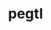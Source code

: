 ---
title: "pegtl"
layout: cache
categories: [package, develop]
meta: {"versions": ["3.2.0"], "compilers": ["gcc@=11.1.0", "gcc@=11.4.0", "gcc@=7.3.1", "gcc@=9.4.0"], "oss": ["amzn2", "ubuntu20.04"], "platforms": ["linux"], "targets": ["aarch64", "neoverse_n1", "neoverse_v1", "ppc64le", "x86_64_v3"], "stacks": ["aws-isc", "aws-isc-aarch64", "data-vis-sdk", "e4s", "e4s-arm", "e4s-neoverse_v1", "e4s-power", "e4s-rocm-external", "root"], "num_specs": 41, "num_specs_by_stack": {"root": 41, "aws-isc-aarch64": 12, "aws-isc": 6, "e4s-arm": 1, "e4s-neoverse_v1": 3, "e4s-power": 2, "data-vis-sdk": 14, "e4s": 6, "e4s-rocm-external": 2}}
spec_details: [{"hash": "jgvaosqvdsd4xm2td7gg7rnnqlxz6zyw", "compiler": "gcc@=7.3.1", "versions": ["3.2.0"], "os": "amzn2", "platform": "linux", "target": "aarch64", "variants": ["build_system=cmake", "build_type=Release", "generator=make", "~ipo"], "stacks": ["root", "aws-isc-aarch64"], "size": "-", "tarball": "https://binaries.spack.io/develop/build_cache/linux-amzn2-aarch64/gcc-7.3.1/pegtl-3.2.0/linux-amzn2-aarch64-gcc-7.3.1-pegtl-3.2.0-jgvaosqvdsd4xm2td7gg7rnnqlxz6zyw.spack"}, {"hash": "lqraxwsfzznx4iuttxthgvvzzwpflhlq", "compiler": "gcc@=7.3.1", "versions": ["3.2.0"], "os": "amzn2", "platform": "linux", "target": "aarch64", "variants": ["build_system=cmake", "build_type=Release", "generator=make", "~ipo"], "stacks": ["root", "aws-isc-aarch64"], "size": "-", "tarball": "https://binaries.spack.io/develop/build_cache/linux-amzn2-aarch64/gcc-7.3.1/pegtl-3.2.0/linux-amzn2-aarch64-gcc-7.3.1-pegtl-3.2.0-lqraxwsfzznx4iuttxthgvvzzwpflhlq.spack"}, {"hash": "sxip4x5wog2cpyompaksrczmlvuxsnp2", "compiler": "gcc@=7.3.1", "versions": ["3.2.0"], "os": "amzn2", "platform": "linux", "target": "aarch64", "variants": ["build_system=cmake", "build_type=Release", "generator=make", "~ipo"], "stacks": ["root", "aws-isc-aarch64"], "size": "-", "tarball": "https://binaries.spack.io/develop/build_cache/linux-amzn2-aarch64/gcc-7.3.1/pegtl-3.2.0/linux-amzn2-aarch64-gcc-7.3.1-pegtl-3.2.0-sxip4x5wog2cpyompaksrczmlvuxsnp2.spack"}, {"hash": "hgcapgylenuhe4xijkn7lgsb3mcqjuvj", "compiler": "gcc@=7.3.1", "versions": ["3.2.0"], "os": "amzn2", "platform": "linux", "target": "aarch64", "variants": ["build_system=cmake", "build_type=Release", "generator=make", "~ipo"], "stacks": ["root", "aws-isc-aarch64"], "size": "-", "tarball": "https://binaries.spack.io/develop/build_cache/linux-amzn2-aarch64/gcc-7.3.1/pegtl-3.2.0/linux-amzn2-aarch64-gcc-7.3.1-pegtl-3.2.0-hgcapgylenuhe4xijkn7lgsb3mcqjuvj.spack"}, {"hash": "5rhnrdlo2hbzctyhish2ysihfvs77x3g", "compiler": "gcc@=7.3.1", "versions": ["3.2.0"], "os": "amzn2", "platform": "linux", "target": "aarch64", "variants": ["build_system=cmake", "build_type=Release", "generator=make", "~ipo"], "stacks": ["root", "aws-isc-aarch64"], "size": "-", "tarball": "https://binaries.spack.io/develop/build_cache/linux-amzn2-aarch64/gcc-7.3.1/pegtl-3.2.0/linux-amzn2-aarch64-gcc-7.3.1-pegtl-3.2.0-5rhnrdlo2hbzctyhish2ysihfvs77x3g.spack"}, {"hash": "mazqhm7skblb75si52bqjbdmbszb2iym", "compiler": "gcc@=7.3.1", "versions": ["3.2.0"], "os": "amzn2", "platform": "linux", "target": "aarch64", "variants": ["build_system=cmake", "build_type=Release", "generator=make", "~ipo"], "stacks": ["root", "aws-isc-aarch64"], "size": "-", "tarball": "https://binaries.spack.io/develop/build_cache/linux-amzn2-aarch64/gcc-7.3.1/pegtl-3.2.0/linux-amzn2-aarch64-gcc-7.3.1-pegtl-3.2.0-mazqhm7skblb75si52bqjbdmbszb2iym.spack"}, {"hash": "azddy3mydnsuoeab6tf7tbylvmlqxe2l", "compiler": "gcc@=7.3.1", "versions": ["3.2.0"], "os": "amzn2", "platform": "linux", "target": "neoverse_n1", "variants": ["build_system=cmake", "build_type=Release", "generator=make", "~ipo"], "stacks": ["root", "aws-isc-aarch64"], "size": "-", "tarball": "https://binaries.spack.io/develop/build_cache/linux-amzn2-neoverse_n1/gcc-7.3.1/pegtl-3.2.0/linux-amzn2-neoverse_n1-gcc-7.3.1-pegtl-3.2.0-azddy3mydnsuoeab6tf7tbylvmlqxe2l.spack"}, {"hash": "mvlwlxazt2rtw47b6az3gqq2lvjbo5up", "compiler": "gcc@=7.3.1", "versions": ["3.2.0"], "os": "amzn2", "platform": "linux", "target": "neoverse_n1", "variants": ["build_system=cmake", "build_type=Release", "generator=make", "~ipo"], "stacks": ["root", "aws-isc-aarch64"], "size": "-", "tarball": "https://binaries.spack.io/develop/build_cache/linux-amzn2-neoverse_n1/gcc-7.3.1/pegtl-3.2.0/linux-amzn2-neoverse_n1-gcc-7.3.1-pegtl-3.2.0-mvlwlxazt2rtw47b6az3gqq2lvjbo5up.spack"}, {"hash": "lz47fmtx6tnczdhu5xh5vsesspiatulw", "compiler": "gcc@=7.3.1", "versions": ["3.2.0"], "os": "amzn2", "platform": "linux", "target": "neoverse_n1", "variants": ["build_system=cmake", "build_type=Release", "generator=make", "~ipo"], "stacks": ["root", "aws-isc-aarch64"], "size": "-", "tarball": "https://binaries.spack.io/develop/build_cache/linux-amzn2-neoverse_n1/gcc-7.3.1/pegtl-3.2.0/linux-amzn2-neoverse_n1-gcc-7.3.1-pegtl-3.2.0-lz47fmtx6tnczdhu5xh5vsesspiatulw.spack"}, {"hash": "fwortvzeozrkqqt7dpval63ftlct7nxb", "compiler": "gcc@=7.3.1", "versions": ["3.2.0"], "os": "amzn2", "platform": "linux", "target": "neoverse_n1", "variants": ["build_system=cmake", "build_type=Release", "generator=make", "~ipo"], "stacks": ["root", "aws-isc-aarch64"], "size": "-", "tarball": "https://binaries.spack.io/develop/build_cache/linux-amzn2-neoverse_n1/gcc-7.3.1/pegtl-3.2.0/linux-amzn2-neoverse_n1-gcc-7.3.1-pegtl-3.2.0-fwortvzeozrkqqt7dpval63ftlct7nxb.spack"}, {"hash": "iqldozqwio5mcvsxik6oupyeo47ol4fz", "compiler": "gcc@=7.3.1", "versions": ["3.2.0"], "os": "amzn2", "platform": "linux", "target": "neoverse_n1", "variants": ["build_system=cmake", "build_type=Release", "generator=make", "~ipo"], "stacks": ["root", "aws-isc-aarch64"], "size": "-", "tarball": "https://binaries.spack.io/develop/build_cache/linux-amzn2-neoverse_n1/gcc-7.3.1/pegtl-3.2.0/linux-amzn2-neoverse_n1-gcc-7.3.1-pegtl-3.2.0-iqldozqwio5mcvsxik6oupyeo47ol4fz.spack"}, {"hash": "io3n33phxnxspi74fuhvparz5oaa4y5y", "compiler": "gcc@=7.3.1", "versions": ["3.2.0"], "os": "amzn2", "platform": "linux", "target": "neoverse_n1", "variants": ["build_system=cmake", "build_type=Release", "generator=make", "~ipo"], "stacks": ["root", "aws-isc-aarch64"], "size": "-", "tarball": "https://binaries.spack.io/develop/build_cache/linux-amzn2-neoverse_n1/gcc-7.3.1/pegtl-3.2.0/linux-amzn2-neoverse_n1-gcc-7.3.1-pegtl-3.2.0-io3n33phxnxspi74fuhvparz5oaa4y5y.spack"}, {"hash": "74omesusyqxnfns7knrkhowbbb2ioxx4", "compiler": "gcc@=7.3.1", "versions": ["3.2.0"], "os": "amzn2", "platform": "linux", "target": "x86_64_v3", "variants": ["build_system=cmake", "build_type=Release", "generator=make", "~ipo"], "stacks": ["root", "aws-isc"], "size": "-", "tarball": "https://binaries.spack.io/develop/build_cache/linux-amzn2-x86_64_v3/gcc-7.3.1/pegtl-3.2.0/linux-amzn2-x86_64_v3-gcc-7.3.1-pegtl-3.2.0-74omesusyqxnfns7knrkhowbbb2ioxx4.spack"}, {"hash": "pfyvxmh4bf2cusrfbwlx75lvunf7qsp7", "compiler": "gcc@=7.3.1", "versions": ["3.2.0"], "os": "amzn2", "platform": "linux", "target": "x86_64_v3", "variants": ["build_system=cmake", "build_type=Release", "generator=make", "~ipo"], "stacks": ["root", "aws-isc"], "size": "-", "tarball": "https://binaries.spack.io/develop/build_cache/linux-amzn2-x86_64_v3/gcc-7.3.1/pegtl-3.2.0/linux-amzn2-x86_64_v3-gcc-7.3.1-pegtl-3.2.0-pfyvxmh4bf2cusrfbwlx75lvunf7qsp7.spack"}, {"hash": "6l3mzz26fxjbcceaceksdyd5d6k7r3iu", "compiler": "gcc@=7.3.1", "versions": ["3.2.0"], "os": "amzn2", "platform": "linux", "target": "x86_64_v3", "variants": ["build_system=cmake", "build_type=Release", "generator=make", "~ipo"], "stacks": ["root", "aws-isc"], "size": "-", "tarball": "https://binaries.spack.io/develop/build_cache/linux-amzn2-x86_64_v3/gcc-7.3.1/pegtl-3.2.0/linux-amzn2-x86_64_v3-gcc-7.3.1-pegtl-3.2.0-6l3mzz26fxjbcceaceksdyd5d6k7r3iu.spack"}, {"hash": "thi5gxgrtvxw2pzdkfosnscohfzjinyf", "compiler": "gcc@=7.3.1", "versions": ["3.2.0"], "os": "amzn2", "platform": "linux", "target": "x86_64_v3", "variants": ["build_system=cmake", "build_type=Release", "generator=make", "~ipo"], "stacks": ["root", "aws-isc"], "size": "-", "tarball": "https://binaries.spack.io/develop/build_cache/linux-amzn2-x86_64_v3/gcc-7.3.1/pegtl-3.2.0/linux-amzn2-x86_64_v3-gcc-7.3.1-pegtl-3.2.0-thi5gxgrtvxw2pzdkfosnscohfzjinyf.spack"}, {"hash": "27n7ua3xd4epazz47nd57q6btnlo2jbp", "compiler": "gcc@=7.3.1", "versions": ["3.2.0"], "os": "amzn2", "platform": "linux", "target": "x86_64_v3", "variants": ["build_system=cmake", "build_type=Release", "generator=make", "~ipo"], "stacks": ["root", "aws-isc"], "size": "-", "tarball": "https://binaries.spack.io/develop/build_cache/linux-amzn2-x86_64_v3/gcc-7.3.1/pegtl-3.2.0/linux-amzn2-x86_64_v3-gcc-7.3.1-pegtl-3.2.0-27n7ua3xd4epazz47nd57q6btnlo2jbp.spack"}, {"hash": "nec4ttuigu6jwi5bucj4d4fp4zgr5vbg", "compiler": "gcc@=7.3.1", "versions": ["3.2.0"], "os": "amzn2", "platform": "linux", "target": "x86_64_v3", "variants": ["build_system=cmake", "build_type=Release", "generator=make", "~ipo"], "stacks": ["root", "aws-isc"], "size": "-", "tarball": "https://binaries.spack.io/develop/build_cache/linux-amzn2-x86_64_v3/gcc-7.3.1/pegtl-3.2.0/linux-amzn2-x86_64_v3-gcc-7.3.1-pegtl-3.2.0-nec4ttuigu6jwi5bucj4d4fp4zgr5vbg.spack"}, {"hash": "ana3o22drg7sycvidetpulan77hzty2b", "compiler": "gcc@=11.4.0", "versions": ["3.2.0"], "os": "ubuntu20.04", "platform": "linux", "target": "aarch64", "variants": ["build_system=cmake", "build_type=Release", "generator=make", "~ipo"], "stacks": ["e4s-arm", "root"], "size": "-", "tarball": "https://binaries.spack.io/develop/build_cache/linux-ubuntu20.04-aarch64/gcc-11.4.0/pegtl-3.2.0/linux-ubuntu20.04-aarch64-gcc-11.4.0-pegtl-3.2.0-ana3o22drg7sycvidetpulan77hzty2b.spack"}, {"hash": "tlovnctch6z52ddnhpnwmodquwclto6x", "compiler": "gcc@=11.4.0", "versions": ["3.2.0"], "os": "ubuntu20.04", "platform": "linux", "target": "neoverse_v1", "variants": ["build_system=cmake", "build_type=Release", "generator=make", "~ipo"], "stacks": ["root", "e4s-neoverse_v1"], "size": "-", "tarball": "https://binaries.spack.io/develop/build_cache/linux-ubuntu20.04-neoverse_v1/gcc-11.4.0/pegtl-3.2.0/linux-ubuntu20.04-neoverse_v1-gcc-11.4.0-pegtl-3.2.0-tlovnctch6z52ddnhpnwmodquwclto6x.spack"}, {"hash": "ccagksxlat2gnl3s232jl2nuy4tyxrbn", "compiler": "gcc@=11.4.0", "versions": ["3.2.0"], "os": "ubuntu20.04", "platform": "linux", "target": "neoverse_v1", "variants": ["build_system=cmake", "build_type=Release", "generator=make", "~ipo"], "stacks": ["root", "e4s-neoverse_v1"], "size": "-", "tarball": "https://binaries.spack.io/develop/build_cache/linux-ubuntu20.04-neoverse_v1/gcc-11.4.0/pegtl-3.2.0/linux-ubuntu20.04-neoverse_v1-gcc-11.4.0-pegtl-3.2.0-ccagksxlat2gnl3s232jl2nuy4tyxrbn.spack"}, {"hash": "4zpqdkldtqvktwhjhmcwlg2dbbuxwc6i", "compiler": "gcc@=11.4.0", "versions": ["3.2.0"], "os": "ubuntu20.04", "platform": "linux", "target": "neoverse_v1", "variants": ["build_system=cmake", "build_type=Release", "generator=make", "~ipo"], "stacks": ["root", "e4s-neoverse_v1"], "size": "-", "tarball": "https://binaries.spack.io/develop/build_cache/linux-ubuntu20.04-neoverse_v1/gcc-11.4.0/pegtl-3.2.0/linux-ubuntu20.04-neoverse_v1-gcc-11.4.0-pegtl-3.2.0-4zpqdkldtqvktwhjhmcwlg2dbbuxwc6i.spack"}, {"hash": "2z7ejvtyywe2ofp3l6xatgsynuktifbl", "compiler": "gcc@=9.4.0", "versions": ["3.2.0"], "os": "ubuntu20.04", "platform": "linux", "target": "ppc64le", "variants": ["build_system=cmake", "build_type=Release", "generator=make", "~ipo"], "stacks": ["e4s-power", "root"], "size": "-", "tarball": "https://binaries.spack.io/develop/build_cache/linux-ubuntu20.04-ppc64le/gcc-9.4.0/pegtl-3.2.0/linux-ubuntu20.04-ppc64le-gcc-9.4.0-pegtl-3.2.0-2z7ejvtyywe2ofp3l6xatgsynuktifbl.spack"}, {"hash": "wuy6meluxcd6txl7tfezi6fl3ldp5jnx", "compiler": "gcc@=9.4.0", "versions": ["3.2.0"], "os": "ubuntu20.04", "platform": "linux", "target": "ppc64le", "variants": ["build_system=cmake", "build_type=Release", "generator=make", "~ipo"], "stacks": ["e4s-power", "root"], "size": "-", "tarball": "https://binaries.spack.io/develop/build_cache/linux-ubuntu20.04-ppc64le/gcc-9.4.0/pegtl-3.2.0/linux-ubuntu20.04-ppc64le-gcc-9.4.0-pegtl-3.2.0-wuy6meluxcd6txl7tfezi6fl3ldp5jnx.spack"}, {"hash": "vkbctmo4pr5y32exeftyu23llrcdcmxx", "compiler": "gcc@=11.1.0", "versions": ["3.2.0"], "os": "ubuntu20.04", "platform": "linux", "target": "x86_64_v3", "variants": ["build_system=cmake", "build_type=Release", "generator=make", "~ipo"], "stacks": ["data-vis-sdk", "root"], "size": "-", "tarball": "https://binaries.spack.io/develop/build_cache/linux-ubuntu20.04-x86_64_v3/gcc-11.1.0/pegtl-3.2.0/linux-ubuntu20.04-x86_64_v3-gcc-11.1.0-pegtl-3.2.0-vkbctmo4pr5y32exeftyu23llrcdcmxx.spack"}, {"hash": "hyornvrdlf26ic5pk57s5br7edprhmoj", "compiler": "gcc@=11.1.0", "versions": ["3.2.0"], "os": "ubuntu20.04", "platform": "linux", "target": "x86_64_v3", "variants": ["build_system=cmake", "build_type=Release", "generator=make", "~ipo"], "stacks": ["data-vis-sdk", "root"], "size": "-", "tarball": "https://binaries.spack.io/develop/build_cache/linux-ubuntu20.04-x86_64_v3/gcc-11.1.0/pegtl-3.2.0/linux-ubuntu20.04-x86_64_v3-gcc-11.1.0-pegtl-3.2.0-hyornvrdlf26ic5pk57s5br7edprhmoj.spack"}, {"hash": "lpyuo7djzh4gkszno6benxrvlpihgmu2", "compiler": "gcc@=11.1.0", "versions": ["3.2.0"], "os": "ubuntu20.04", "platform": "linux", "target": "x86_64_v3", "variants": ["build_system=cmake", "build_type=Release", "generator=make", "~ipo"], "stacks": ["e4s", "data-vis-sdk", "root"], "size": "-", "tarball": "https://binaries.spack.io/develop/build_cache/linux-ubuntu20.04-x86_64_v3/gcc-11.1.0/pegtl-3.2.0/linux-ubuntu20.04-x86_64_v3-gcc-11.1.0-pegtl-3.2.0-lpyuo7djzh4gkszno6benxrvlpihgmu2.spack"}, {"hash": "lyucpkqsixw6wf5zl6kydtihwn6yxxsh", "compiler": "gcc@=11.1.0", "versions": ["3.2.0"], "os": "ubuntu20.04", "platform": "linux", "target": "x86_64_v3", "variants": ["build_system=cmake", "build_type=Release", "generator=make", "~ipo"], "stacks": ["e4s", "root"], "size": "-", "tarball": "https://binaries.spack.io/develop/build_cache/linux-ubuntu20.04-x86_64_v3/gcc-11.1.0/pegtl-3.2.0/linux-ubuntu20.04-x86_64_v3-gcc-11.1.0-pegtl-3.2.0-lyucpkqsixw6wf5zl6kydtihwn6yxxsh.spack"}, {"hash": "a724ardbucqnevfurkobihcinv55u2tm", "compiler": "gcc@=11.1.0", "versions": ["3.2.0"], "os": "ubuntu20.04", "platform": "linux", "target": "x86_64_v3", "variants": ["build_system=cmake", "build_type=Release", "generator=make", "~ipo"], "stacks": ["e4s", "data-vis-sdk", "root"], "size": "-", "tarball": "https://binaries.spack.io/develop/build_cache/linux-ubuntu20.04-x86_64_v3/gcc-11.1.0/pegtl-3.2.0/linux-ubuntu20.04-x86_64_v3-gcc-11.1.0-pegtl-3.2.0-a724ardbucqnevfurkobihcinv55u2tm.spack"}, {"hash": "l6o3ctz6bv2ad6e4zfqtrbllnvendlq7", "compiler": "gcc@=11.1.0", "versions": ["3.2.0"], "os": "ubuntu20.04", "platform": "linux", "target": "x86_64_v3", "variants": ["build_system=cmake", "build_type=Release", "generator=make", "~ipo"], "stacks": ["e4s", "data-vis-sdk", "root"], "size": "-", "tarball": "https://binaries.spack.io/develop/build_cache/linux-ubuntu20.04-x86_64_v3/gcc-11.1.0/pegtl-3.2.0/linux-ubuntu20.04-x86_64_v3-gcc-11.1.0-pegtl-3.2.0-l6o3ctz6bv2ad6e4zfqtrbllnvendlq7.spack"}, {"hash": "z36pq4qh3oyefctiaooy6aw7bo5h45c2", "compiler": "gcc@=11.1.0", "versions": ["3.2.0"], "os": "ubuntu20.04", "platform": "linux", "target": "x86_64_v3", "variants": ["build_system=cmake", "build_type=Release", "generator=make", "~ipo"], "stacks": ["data-vis-sdk", "root"], "size": "-", "tarball": "https://binaries.spack.io/develop/build_cache/linux-ubuntu20.04-x86_64_v3/gcc-11.1.0/pegtl-3.2.0/linux-ubuntu20.04-x86_64_v3-gcc-11.1.0-pegtl-3.2.0-z36pq4qh3oyefctiaooy6aw7bo5h45c2.spack"}, {"hash": "m3wm4knfj4rt5tqkvml4juuyjyax5ckp", "compiler": "gcc@=11.1.0", "versions": ["3.2.0"], "os": "ubuntu20.04", "platform": "linux", "target": "x86_64_v3", "variants": ["build_system=cmake", "build_type=Release", "generator=make", "~ipo"], "stacks": ["data-vis-sdk", "root"], "size": "-", "tarball": "https://binaries.spack.io/develop/build_cache/linux-ubuntu20.04-x86_64_v3/gcc-11.1.0/pegtl-3.2.0/linux-ubuntu20.04-x86_64_v3-gcc-11.1.0-pegtl-3.2.0-m3wm4knfj4rt5tqkvml4juuyjyax5ckp.spack"}, {"hash": "6myndmm5w7cocasuk7cwrito2c4eqe5p", "compiler": "gcc@=11.1.0", "versions": ["3.2.0"], "os": "ubuntu20.04", "platform": "linux", "target": "x86_64_v3", "variants": ["build_system=cmake", "build_type=Release", "generator=make", "~ipo"], "stacks": ["data-vis-sdk", "root"], "size": "-", "tarball": "https://binaries.spack.io/develop/build_cache/linux-ubuntu20.04-x86_64_v3/gcc-11.1.0/pegtl-3.2.0/linux-ubuntu20.04-x86_64_v3-gcc-11.1.0-pegtl-3.2.0-6myndmm5w7cocasuk7cwrito2c4eqe5p.spack"}, {"hash": "ehglnj6fu6mfqjru2uedwxy37o2afu6o", "compiler": "gcc@=11.1.0", "versions": ["3.2.0"], "os": "ubuntu20.04", "platform": "linux", "target": "x86_64_v3", "variants": ["build_system=cmake", "build_type=Release", "generator=make", "~ipo"], "stacks": ["data-vis-sdk", "root"], "size": "-", "tarball": "https://binaries.spack.io/develop/build_cache/linux-ubuntu20.04-x86_64_v3/gcc-11.1.0/pegtl-3.2.0/linux-ubuntu20.04-x86_64_v3-gcc-11.1.0-pegtl-3.2.0-ehglnj6fu6mfqjru2uedwxy37o2afu6o.spack"}, {"hash": "2dwundfc2ycwy4wl5ycem7y2aufx2kko", "compiler": "gcc@=11.1.0", "versions": ["3.2.0"], "os": "ubuntu20.04", "platform": "linux", "target": "x86_64_v3", "variants": ["build_system=cmake", "build_type=Release", "generator=make", "~ipo"], "stacks": ["data-vis-sdk", "root"], "size": "-", "tarball": "https://binaries.spack.io/develop/build_cache/linux-ubuntu20.04-x86_64_v3/gcc-11.1.0/pegtl-3.2.0/linux-ubuntu20.04-x86_64_v3-gcc-11.1.0-pegtl-3.2.0-2dwundfc2ycwy4wl5ycem7y2aufx2kko.spack"}, {"hash": "cu3baesc2l33rty3lshith2pg6uwfdyx", "compiler": "gcc@=11.1.0", "versions": ["3.2.0"], "os": "ubuntu20.04", "platform": "linux", "target": "x86_64_v3", "variants": ["build_system=cmake", "build_type=Release", "generator=make", "~ipo"], "stacks": ["data-vis-sdk", "root"], "size": "-", "tarball": "https://binaries.spack.io/develop/build_cache/linux-ubuntu20.04-x86_64_v3/gcc-11.1.0/pegtl-3.2.0/linux-ubuntu20.04-x86_64_v3-gcc-11.1.0-pegtl-3.2.0-cu3baesc2l33rty3lshith2pg6uwfdyx.spack"}, {"hash": "2gjsv62xhy4tsgm6efp3g2itq3imzfze", "compiler": "gcc@=11.1.0", "versions": ["3.2.0"], "os": "ubuntu20.04", "platform": "linux", "target": "x86_64_v3", "variants": ["build_system=cmake", "build_type=Release", "generator=make", "~ipo"], "stacks": ["data-vis-sdk", "root"], "size": "-", "tarball": "https://binaries.spack.io/develop/build_cache/linux-ubuntu20.04-x86_64_v3/gcc-11.1.0/pegtl-3.2.0/linux-ubuntu20.04-x86_64_v3-gcc-11.1.0-pegtl-3.2.0-2gjsv62xhy4tsgm6efp3g2itq3imzfze.spack"}, {"hash": "m2rav6lyvpzcqm3fykofmqxyuernneis", "compiler": "gcc@=11.1.0", "versions": ["3.2.0"], "os": "ubuntu20.04", "platform": "linux", "target": "x86_64_v3", "variants": ["build_system=cmake", "build_type=Release", "generator=make", "~ipo"], "stacks": ["data-vis-sdk", "root"], "size": "-", "tarball": "https://binaries.spack.io/develop/build_cache/linux-ubuntu20.04-x86_64_v3/gcc-11.1.0/pegtl-3.2.0/linux-ubuntu20.04-x86_64_v3-gcc-11.1.0-pegtl-3.2.0-m2rav6lyvpzcqm3fykofmqxyuernneis.spack"}, {"hash": "deuiezi6ejs6eodzbye7ep7vx24qtcdl", "compiler": "gcc@=11.1.0", "versions": ["3.2.0"], "os": "ubuntu20.04", "platform": "linux", "target": "x86_64_v3", "variants": ["build_system=cmake", "build_type=Release", "generator=make", "~ipo"], "stacks": ["data-vis-sdk", "root"], "size": "-", "tarball": "https://binaries.spack.io/develop/build_cache/linux-ubuntu20.04-x86_64_v3/gcc-11.1.0/pegtl-3.2.0/linux-ubuntu20.04-x86_64_v3-gcc-11.1.0-pegtl-3.2.0-deuiezi6ejs6eodzbye7ep7vx24qtcdl.spack"}, {"hash": "uroipocq4qm6umck7vqrvryvhtcdxshv", "compiler": "gcc@=11.4.0", "versions": ["3.2.0"], "os": "ubuntu20.04", "platform": "linux", "target": "x86_64_v3", "variants": ["build_system=cmake", "build_type=Release", "generator=make", "~ipo"], "stacks": ["e4s", "e4s-rocm-external", "root"], "size": "-", "tarball": "https://binaries.spack.io/develop/build_cache/linux-ubuntu20.04-x86_64_v3/gcc-11.4.0/pegtl-3.2.0/linux-ubuntu20.04-x86_64_v3-gcc-11.4.0-pegtl-3.2.0-uroipocq4qm6umck7vqrvryvhtcdxshv.spack"}, {"hash": "jhf3qh5nhsq7xzga4b533tq2xpbk3hny", "compiler": "gcc@=11.4.0", "versions": ["3.2.0"], "os": "ubuntu20.04", "platform": "linux", "target": "x86_64_v3", "variants": ["build_system=cmake", "build_type=Release", "generator=make", "~ipo"], "stacks": ["e4s", "e4s-rocm-external", "root"], "size": "-", "tarball": "https://binaries.spack.io/develop/build_cache/linux-ubuntu20.04-x86_64_v3/gcc-11.4.0/pegtl-3.2.0/linux-ubuntu20.04-x86_64_v3-gcc-11.4.0-pegtl-3.2.0-jhf3qh5nhsq7xzga4b533tq2xpbk3hny.spack"}]
---